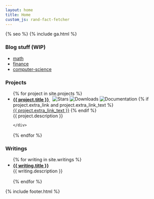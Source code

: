 ```yaml
---
layout: home
title: Home
custom_js: rand-fact-fetcher
---
```

<link href="https://cdnjs.cloudflare.com/ajax/libs/font-awesome/6.7.2/css/all.min.css" rel="stylesheet" />
<link rel="alternate" type="application/rss+xml" href="{{ site.url }}/feed.xml">
{% seo %}
{% include ga.html %}


### Blog stuff (WIP)
- [math](/math-archive)
- [finance](/fin-archive)
- [computer-science](/cs-archive)


### Projects

<ul style="list-style-type: disc; padding-left: 1.5rem;">
{% for project in site.projects %}
 <li style="margin-bottom: 1rem;">
    <strong style="vertical-align: middle;">
      <a href="{{ project.github }}" style="vertical-align: middle;">
        {{ project.title }}
      </a>
    </strong>
    <span style="margin-left: 0.5rem;">
      <a href="{{ project.github }}" style="vertical-align: text-bottom; display: inline-block;">
        <img src="{{ project.stars_badge }}" alt="Stars" style="vertical-align: text-bottom; display: inline-block;" />
      </a>
      <a href="{{ project.cratesdotio }}" style="vertical-align: text-bottom; display: inline-block;">
        <img src="{{ project.downloads_badge }}" alt="Downloads" style="vertical-align: text-bottom; display: inline-block;" />
      </a>
      <a href="{{ project.docs }}" style="vertical-align: text-bottom; display: inline-block;">
        <img src="{{ project.docs_badge }}" alt="Documentation" style="vertical-align: text-bottom;  display: inline-block;" />
      </a>
      {% if project.extra_link and project.extra_link_text %}
        <a href="{{ project.extra_link }}" style="vertical-align: text-bottom; display: inline-block;">
          {{ project.extra_link_text }}
        </a>
      {% endif %}
    </span>
    <div style=";">
      {{ project.description }}

    </div>
  </li>
{% endfor %}
</ul>

### Writings
<ul style="list-style-type: disc; padding-left: 1.5rem;">
{% for writing in site.writings %}
 <li style="margin-bottom: 1rem;">
    <strong style="vertical-align: middle;">
      <a href="{{ writing.link }}" style="vertical-align: middle;">
        {{ writing.title }}
      </a>
    </strong>
    <div style=";">
      {{ writing.description }}
    </div>
  </li>
{% endfor %}
</ul>





<!-- <div style="padding-top: 80px; padding-bottom: 80px;">
 {% include rand-fact-button.html %}
</div> -->


{% include footer.html %}

